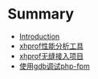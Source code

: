 # Summary

* [Introduction](README.md)
* [xhprof性能分析工具](src/xhprof.md)
* [xhprof无缝接入项目](src/best_xhprof.md)
* [使用gdb调试php-fpm](src/gdb_fpm.md)


